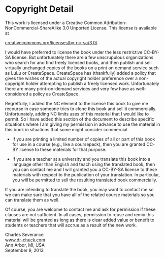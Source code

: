 Copyright Detail
================

This work is licensed under a Creative Common
Attribution-NonCommercial-ShareAlike 3.0 Unported License. This license
is available at

[creativecommons.org/licenses/by-nc-sa/3.0/](creativecommons.org/licenses/by-nc-sa/3.0/).

I would have preferred to license the book under the less restrictive
CC-BY-SA license. But unfortunately there are a few unscrupulous
organizations who search for and find freely licensed books, and then
publish and sell virtually unchanged copies of the books on a print on
demand service such as LuLu or CreateSpace. CreateSpace has (thankfully)
added a policy that gives the wishes of the actual copyright holder
preference over a non-copyright holder attempting to publish a freely
licensed work. Unfortunately there are many print-on-demand services and
very few have as well-considered a policy as CreateSpace.

Regretfully, I added the NC element to the license this book to give me
recourse in case someone tries to clone this book and sell it
commercially. Unfortunately, adding NC limits uses of this material that
I would like to permit. So I have added this section of the document to
describe specific situations where I am giving my permission in advance
to use the material in this book in situations that some might consider
commercial.

-   If you are printing a limited number of copies of all or part of
    this book for use in a course (e.g., like a coursepack), then you
    are granted CC-BY license to these materials for that purpose.

-   If you are a teacher at a university and you translate this book
    into a language other than English and teach using the translated
    book, then you can contact me and I will granted you a CC-BY-SA
    license to these materials with respect to the publication of your
    translation. In particular, you will be permitted to sell the
    resulting translated book commercially.

If you are intending to translate the book, you may want to contact me
so we can make sure that you have all of the related course materials so
you can translate them as well.

Of course, you are welcome to contact me and ask for permission if these
clauses are not sufficient. In all cases, permission to reuse and remix
this material will be granted as long as there is clear added value or
benefit to students or teachers that will accrue as a result of the new
work.

Charles Severance\
www.dr-chuck.com \
Ann Arbor, MI, USA\
September 9, 2013

